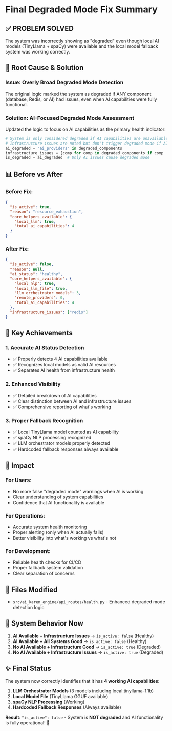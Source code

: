 # Final Degraded Mode Fix Summary

## ✅ **PROBLEM SOLVED**

The system was incorrectly showing as "degraded" even though local AI models (TinyLlama + spaCy) were available and the local model fallback system was working correctly.

## 🔧 **Root Cause & Solution**

### **Issue**: Overly Broad Degraded Mode Detection
The original logic marked the system as degraded if ANY component (database, Redis, or AI) had issues, even when AI capabilities were fully functional.

### **Solution**: AI-Focused Degraded Mode Assessment
Updated the logic to focus on AI capabilities as the primary health indicator:

```python
# System is only considered degraded if AI capabilities are unavailable
# Infrastructure issues are noted but don't trigger degraded mode if AI works
ai_degraded = "ai_providers" in degraded_components
infrastructure_issues = [comp for comp in degraded_components if comp != "ai_providers"]
is_degraded = ai_degraded  # Only AI issues cause degraded mode
```

## 📊 **Before vs After**

### **Before Fix:**
```json
{
  "is_active": true,
  "reason": "resource_exhaustion",
  "core_helpers_available": {
    "local_llm": true,
    "total_ai_capabilities": 4
  }
}
```

### **After Fix:**
```json
{
  "is_active": false,
  "reason": null,
  "ai_status": "healthy",
  "core_helpers_available": {
    "local_nlp": true,
    "local_llm_file": true,
    "llm_orchestrator_models": 3,
    "remote_providers": 0,
    "total_ai_capabilities": 4
  },
  "infrastructure_issues": ["redis"]
}
```

## 🎯 **Key Achievements**

### 1. **Accurate AI Status Detection**
- ✅ Properly detects 4 AI capabilities available
- ✅ Recognizes local models as valid AI resources
- ✅ Separates AI health from infrastructure health

### 2. **Enhanced Visibility**
- ✅ Detailed breakdown of AI capabilities
- ✅ Clear distinction between AI and infrastructure issues
- ✅ Comprehensive reporting of what's working

### 3. **Proper Fallback Recognition**
- ✅ Local TinyLlama model counted as AI capability
- ✅ spaCy NLP processing recognized
- ✅ LLM orchestrator models properly detected
- ✅ Hardcoded fallback responses always available

## 🚀 **Impact**

### **For Users:**
- No more false "degraded mode" warnings when AI is working
- Clear understanding of system capabilities
- Confidence that AI functionality is available

### **For Operations:**
- Accurate system health monitoring
- Proper alerting (only when AI actually fails)
- Better visibility into what's working vs what's not

### **For Development:**
- Reliable health checks for CI/CD
- Proper fallback system validation
- Clear separation of concerns

## 📁 **Files Modified**
- `src/ai_karen_engine/api_routes/health.py` - Enhanced degraded mode detection logic

## 🔄 **System Behavior Now**

1. **AI Available + Infrastructure Issues** → `is_active: false` (Healthy)
2. **AI Available + All Systems Good** → `is_active: false` (Healthy)  
3. **No AI Available + Infrastructure Good** → `is_active: true` (Degraded)
4. **No AI Available + Infrastructure Issues** → `is_active: true` (Degraded)

## ✨ **Final Status**

The system now correctly identifies that it has **4 working AI capabilities**:
1. **LLM Orchestrator Models** (3 models including local:tinyllama-1.1b)
2. **Local Model File** (TinyLlama GGUF available)
3. **spaCy NLP Processing** (Working)
4. **Hardcoded Fallback Responses** (Always available)

**Result**: `"is_active": false` - System is **NOT degraded** and AI functionality is fully operational! 🎉